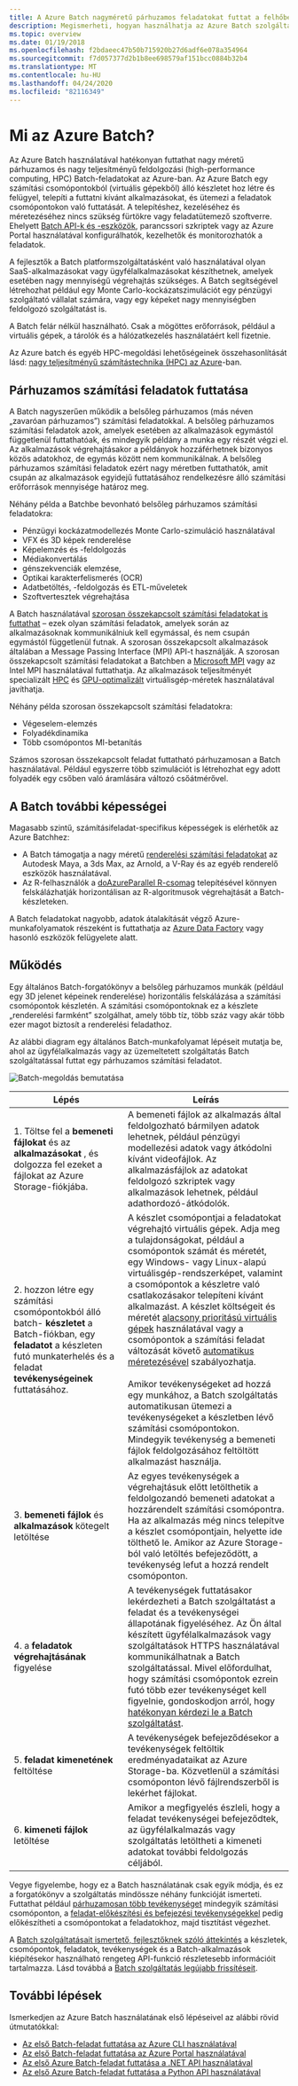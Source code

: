 ```yaml
---
title: A Azure Batch nagyméretű párhuzamos feladatokat futtat a felhőben
description: Megismerheti, hogyan használhatja az Azure Batch szolgáltatást nagyméretű párhuzamos és HPC számítási feladatokhoz.
ms.topic: overview
ms.date: 01/19/2018
ms.openlocfilehash: f2bdaeec47b50b715920b27d6adf6e078a354964
ms.sourcegitcommit: f7d057377d2b1b8ee698579af151bcc0884b32b4
ms.translationtype: MT
ms.contentlocale: hu-HU
ms.lasthandoff: 04/24/2020
ms.locfileid: "82116349"
---
```

# <a name="what-is-azure-batch"></a>Mi az Azure Batch?

Az Azure Batch használatával hatékonyan futtathat nagy méretű párhuzamos és nagy teljesítményű feldolgozási (high-performance computing, HPC) Batch-feladatokat az Azure-ban. Az Azure Batch egy számítási csomópontokból (virtuális gépekből) álló készletet hoz létre és felügyel, telepíti a futtatni kívánt alkalmazásokat, és ütemezi a feladatok csomópontokon való futtatását. A telepítéshez, kezeléséhez és méretezéséhez nincs szükség fürtökre vagy feladatütemező szoftverre. Ehelyett [Batch API-k és -eszközök](batch-apis-tools.md), parancssori szkriptek vagy az Azure Portal használatával konfigurálhatók, kezelhetők és monitorozhatók a feladatok. 

A fejlesztők a Batch platformszolgáltatásként való használatával olyan SaaS-alkalmazásokat vagy ügyfélalkalmazásokat készíthetnek, amelyek esetében nagy mennyiségű végrehajtás szükséges. A Batch segítségével létrehozhat például egy Monte Carlo-kockázatszimulációt egy pénzügyi szolgáltató vállalat számára, vagy egy képeket nagy mennyiségben feldolgozó szolgáltatást is.

A Batch felár nélkül használható. Csak a mögöttes erőforrások, például a virtuális gépek, a tárolók és a hálózatkezelés használatáért kell fizetnie.

Az Azure batch és egyéb HPC-megoldási lehetőségeinek összehasonlítását lásd: [nagy teljesítményű számítástechnika (HPC) az Azure](https://docs.microsoft.com/azure/architecture/topics/high-performance-computing/)-ban.

## <a name="run-parallel-workloads"></a>Párhuzamos számítási feladatok futtatása
A Batch nagyszerűen működik a belsőleg párhuzamos (más néven „zavaróan párhuzamos”) számítási feladatokkal. A belsőleg párhuzamos számítási feladatok azok, amelyek esetében az alkalmazások egymástól függetlenül futtathatóak, és mindegyik példány a munka egy részét végzi el. Az alkalmazások végrehajtásakor a példányok hozzáférhetnek bizonyos közös adatokhoz, de egymás között nem kommunikálnak. A belsőleg párhuzamos számítási feladatok ezért nagy méretben futtathatók, amit csupán az alkalmazások egyidejű futtatásához rendelkezésre álló számítási erőforrások mennyisége határoz meg.

Néhány példa a Batchbe bevonható belsőleg párhuzamos számítási feladatokra:

* Pénzügyi kockázatmodellezés Monte Carlo-szimuláció használatával
* VFX és 3D képek renderelése
* Képelemzés és -feldolgozás
* Médiakonvertálás
* génszekvenciák elemzése,
* Optikai karakterfelismerés (OCR)
* Adatbetöltés, -feldolgozás és ETL-műveletek
* Szoftvertesztek végrehajtása

A Batch használatával [szorosan összekapcsolt számítási feladatokat is futtathat](batch-mpi.md) – ezek olyan számítási feladatok, amelyek során az alkalmazásoknak kommunikálniuk kell egymással, és nem csupán egymástól függetlenül futnak. A szorosan összekapcsolt alkalmazások általában a Message Passing Interface (MPI) API-t használják. A szorosan összekapcsolt számítási feladatokat a Batchben a [Microsoft MPI](https://msdn.microsoft.com/library/bb524831(v=vs.85).aspx) vagy az Intel MPI használatával futtathatja. Az alkalmazások teljesítményét specializált [HPC](../virtual-machines/linux/sizes-hpc.md) és [GPU-optimalizált](../virtual-machines/linux/sizes-gpu.md) virtuálisgép-méretek használatával javíthatja.

Néhány példa szorosan összekapcsolt számítási feladatokra:
* Végeselem-elemzés
* Folyadékdinamika
* Több csomópontos MI-betanítás

Számos szorosan összekapcsolt feladat futtatható párhuzamosan a Batch használatával. Például egyszerre több szimulációt is létrehozhat egy adott folyadék egy csőben való áramlására változó csőátmérővel.

## <a name="additional-batch-capabilities"></a>A Batch további képességei

Magasabb szintű, számításifeladat-specifikus képességek is elérhetők az Azure Batchhez:
* A Batch támogatja a nagy méretű [renderelési számítási feladatokat](batch-rendering-service.md) az Autodesk Maya, a 3ds Max, az Arnold, a V-Ray és az egyéb renderelő eszközök használatával. 
* Az R-felhasználók a [doAzureParallel R-csomag](https://github.com/Azure/doAzureParallel) telepítésével könnyen felskálázhatják horizontálisan az R-algoritmusok végrehajtását a Batch-készleteken.

A Batch feladatokat nagyobb, adatok átalakítását végző Azure-munkafolyamatok részeként is futtathatja az [Azure Data Factory](../data-factory/transform-data-using-dotnet-custom-activity.md) vagy hasonló eszközök felügyelete alatt.


## <a name="how-it-works"></a>Működés
Egy általános Batch-forgatókönyv a belsőleg párhuzamos munkák (például egy 3D jelenet képeinek renderelése) horizontális felskálázása a számítási csomópontok készletén. A számítási csomópontoknak ez a készlete „renderelési farmként” szolgálhat, amely több tíz, több száz vagy akár több ezer magot biztosít a renderelési feladathoz.

Az alábbi diagram egy általános Batch-munkafolyamat lépéseit mutatja be, ahol az ügyfélalkalmazás vagy az üzemeltetett szolgáltatás Batch szolgáltatással futtat egy párhuzamos számítási feladatot.

![Batch-megoldás bemutatása](./media/batch-technical-overview/tech_overview_03.png)


|Lépés  |Leírás  |
|---------|---------|
|1. Töltse fel a **bemeneti fájlokat** és az **alkalmazásokat** , és dolgozza fel ezeket a fájlokat az Azure Storage-fiókjába.     |A bemeneti fájlok az alkalmazás által feldolgozható bármilyen adatok lehetnek, például pénzügyi modellezési adatok vagy átkódolni kívánt videofájlok. Az alkalmazásfájlok az adatokat feldolgozó szkriptek vagy alkalmazások lehetnek, például adathordozó-átkódolók.|
|2. hozzon létre egy számítási csomópontokból álló batch- **készletet** a Batch-fiókban, egy **feladatot** a készleten futó munkaterhelés és a feladat **tevékenységeinek** futtatásához.     | A készlet csomópontjai a feladatokat végrehajtó virtuális gépek. Adja meg a tulajdonságokat, például a csomópontok számát és méretét, egy Windows- vagy Linux-alapú virtuálisgép-rendszerképet, valamint a csomópontok a készletre való csatlakozásakor telepíteni kívánt alkalmazást. A készlet költségeit és méretét [alacsony prioritású virtuális gépek](batch-low-pri-vms.md) használatával vagy a csomópontok a számítási feladat változását követő [automatikus méretezésével](batch-automatic-scaling.md) szabályozhatja. <br/><br/>Amikor tevékenységeket ad hozzá egy munkához, a Batch szolgáltatás automatikusan ütemezi a tevékenységeket a készletben lévő számítási csomópontokon. Mindegyik tevékenység a bemeneti fájlok feldolgozásához feltöltött alkalmazást használja. |
|3. **bemeneti fájlok** és **alkalmazások** kötegelt letöltése     |Az egyes tevékenységek a végrehajtásuk előtt letölthetik a feldolgozandó bemeneti adatokat a hozzárendelt számítási csomópontra. Ha az alkalmazás még nincs telepítve a készlet csomópontjain, helyette ide tölthető le. Amikor az Azure Storage-ból való letöltés befejeződött, a tevékenység lefut a hozzá rendelt csomóponton.|
|4. a **feladatok végrehajtásának** figyelése     |A tevékenységek futtatásakor lekérdezheti a Batch szolgáltatást a feladat és a tevékenységei állapotának figyeléséhez. Az Ön által készített ügyfélalkalmazások vagy szolgáltatások HTTPS használatával kommunikálhatnak a Batch szolgáltatással. Mivel előfordulhat, hogy számítási csomópontok ezrein futó több ezer tevékenységet kell figyelnie, gondoskodjon arról, hogy [hatékonyan kérdezi le a Batch szolgáltatást](batch-efficient-list-queries.md).|
|5. **feladat kimenetének** feltöltése     |A tevékenységek befejeződésekor a tevékenységek feltöltik eredményadataikat az Azure Storage-ba. Közvetlenül a számítási csomóponton lévő fájlrendszerből is lekérhet fájlokat.|
|6. **kimeneti fájlok** letöltése     |Amikor a megfigyelés észleli, hogy a feladat tevékenységei befejeződtek, az ügyfélalkalmazás vagy szolgáltatás letöltheti a kimeneti adatokat további feldolgozás céljából.|




Vegye figyelembe, hogy ez a Batch használatának csak egyik módja, és ez a forgatókönyv a szolgáltatás mindössze néhány funkcióját ismerteti. Futtathat például [párhuzamosan több tevékenységet](batch-parallel-node-tasks.md) mindegyik számítási csomóponton, a [feladat-előkészítési és befejezési tevékenységekkel](batch-job-prep-release.md) pedig előkészítheti a csomópontokat a feladatokhoz, majd tisztítást végezhet. 

A [Batch szolgáltatásait ismertető, fejlesztőknek szóló áttekintés](batch-api-basics.md) a készletek, csomópontok, feladatok, tevékenységek és a Batch-alkalmazások kiépítésekor használható rengeteg API-funkció részletesebb információit tartalmazza. Lásd továbbá a [Batch szolgáltatás legújabb frissítéseit](https://azure.microsoft.com/updates/?product=batch).

## <a name="next-steps"></a>További lépések

Ismerkedjen az Azure Batch használatának első lépéseivel az alábbi rövid útmutatókkal:
* [Az első Batch-feladat futtatása az Azure CLI használatával](quick-create-cli.md)
* [Az első Batch-feladat futtatása az Azure Portal használatával](quick-create-portal.md)
* [Az első Azure Batch-feladat futtatása a .NET API használatával](quick-run-dotnet.md)
* [Az első Azure Batch-feladat futtatása a Python API használatával](quick-run-python.md)

